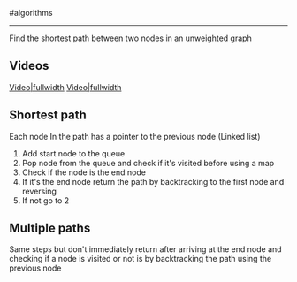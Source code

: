 #algorithms
___
Find the shortest path between two nodes in an unweighted graph
## Videos
[Video|fullwidth](https://youtu.be/oDqjPvD54Ss)
[Video|fullwidth](https://www.youtube.com/watch?v=rbYxbIMOZkE&ab_channel=Miziziziz)

## Shortest path
Each node In the path has a pointer to the previous node (Linked list)

1. Add start node to the queue
2. Pop node from the queue and check if it's visited before using a map
3. Check if the node is the end node
4. If it's the end node return the path by backtracking to the first node and reversing
5. If not go to 2
## Multiple paths
Same steps but don't immediately return after arriving at the end node and checking if a node is visited or not is by backtracking the path using the previous node